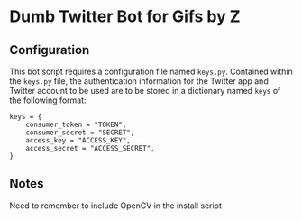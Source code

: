 Dumb Twitter Bot for Gifs by Z
===

Configuration
-------------
This bot script requires a configuration file named `keys.py`. Contained within the `keys.py` file, the authentication information for the Twitter app and Twitter account to be used are to be stored in a dictionary named `keys` of the following format:
```
keys = {
    consumer_token = "TOKEN",
    consumer_secret = "SECRET",
    access_key = "ACCESS_KEY",
    access_secret = "ACCESS_SECRET",
}
```

Notes
-----
Need to remember to include OpenCV in the install script